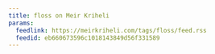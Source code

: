 ```yaml
---
title: floss on Meir Kriheli
params:
  feedlink: https://meirkriheli.com/tags/floss/feed.rss
  feedid: eb660673596c1018143849d56f331589
---
```

